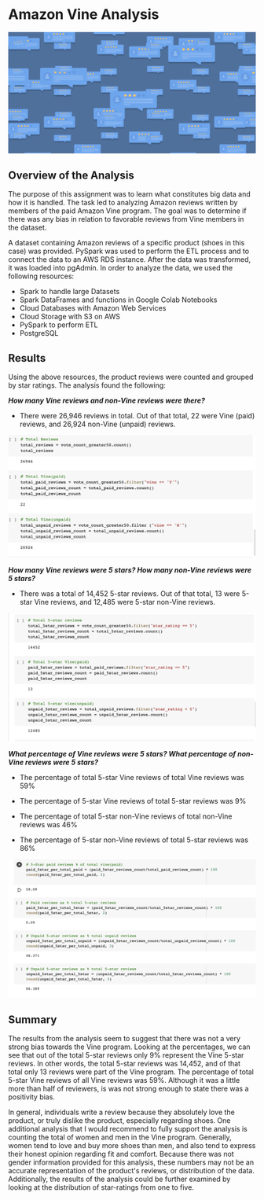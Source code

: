 # Amazon Vine Analysis

![readme.PNG](PNGs/readme.png)


## Overview of the Analysis

The purpose of this assignment was to learn what constitutes big data and how it is handled. The task led to analyzing Amazon reviews written by members of the paid Amazon Vine program. The goal was to determine if there was any bias in relation to favorable reviews from Vine members in the dataset.

A dataset containing Amazon reviews of a specific product (shoes in this case) was provided. PySpark was used to perform the ETL process and to connect the data to an AWS RDS instance. After the data was transformed, it was loaded into pgAdmin.  In order to analyze the data, we used the following resources: 

- Spark to handle large Datasets
- Spark DataFrames and functions in Google Colab Notebooks
- Cloud Databases with Amazon Web Services
- Cloud Storage with S3 on AWS
- PySpark to perform ETL
- PostgreSQL


## Results

Using the above resources, the product reviews were counted and grouped by star ratings. The analysis found the following:


***How many Vine reviews and non-Vine reviews were there?***

- There were 26,946 reviews in total. Out of that total, 22 were Vine (paid) reviews, and 26,924 non-Vine (unpaid) reviews. 


![vine_pu.PNG](PNGs/vine_pu.png)


***How many Vine reviews were 5 stars? How many non-Vine reviews were 5 stars?***

- There was a total of 14,452 5-star reviews. Out of that total, 13 were 5-star Vine reviews, and 12,485 were 5-star non-Vine reviews.


![5-star.PNG](PNGs/5-star.png)


***What percentage of Vine reviews were 5 stars? What percentage of non-Vine reviews were 5 stars?***

- The percentage of total 5-star Vine reviews of total Vine reviews was 59%
- The percentage of 5-star Vine reviews of total 5-star reviews was 9%

- The percentage of total 5-star non-Vine reviews of total non-Vine reviews was 46% 
- The percentage of 5-star non-Vine reviews of total 5-star reviews was 86%


![perc.PNG](PNGs/perc.png)


## Summary

The results from the analysis seem to suggest that there was not a very strong bias towards the Vine program. Looking at the percentages, we can see that out of the total 5-star reviews only 9% represent the Vine 5-star reviews. In other words, the total 5-star reviews was 14,452, and of that total only 13 reviews were part of the Vine program. The percentage of total 5-star Vine reviews of all Vine reviews was 59%. Although it was a little more than half of reviewers, is was not strong enough to state there was a positivity bias.

In general, individuals write a review because they absolutely love the product, or truly dislike the product, especially regarding shoes. One additional analysis that I would recommend to fully support the analysis is counting the total of women and men in the Vine program. Generally, women tend to love and buy more shoes than men, and also tend to express their honest opinion regarding fit and comfort. Because there was not gender information provided for this analysis, these numbers may not be an accurate representation of the product's reviews, or distribution of the data. Additionally, the results of the analysis could be further  examined by looking at the distribution of star-ratings from one to five.
